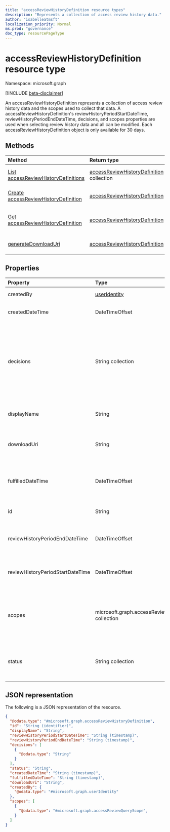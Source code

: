 ```yaml
---
title: "accessReviewHistoryDefinition resource types"
description: "Represents a collection of access review history data."
author: "isabelleatmsft"
localization_priority: Normal
ms.prod: "governance"
doc_type: resourcePageType
---
```


# accessReviewHistoryDefinition resource type

Namespace: microsoft.graph

[!INCLUDE [beta-disclaimer](../../includes/beta-disclaimer.md)]

An accessReviewHistoryDefinition represents a collection of access review history data and the scopes used to collect that data. A accessReviewHistoryDefinition's reviewHistoryPeriodStartDateTime, reviewHistoryPeriodEndDateTime, decisions, and scopes properties are used when selecting review history data and all can be modified. Each accessReviewHistoryDefinition object is only available for 30 days.

## Methods
|Method|Return type|Description|
|:---|:---|:---|
|[List accessReviewHistoryDefinitions](../api/accessreviewhistorydefinition-list.md)|[accessReviewHistoryDefinition](accessreviewhistorydefinition.md) collection|Get a list of the [accessReviewHistoryDefinition](accessreviewhistorydefinition.md) objects and their properties.|
|[Create accessReviewHistoryDefinition](../api/accessreviewhistorydefinition-create.md)|[accessReviewHistoryDefinition](accessreviewhistorydefinition.md)|Create a new [accessReviewHistoryDefinition](accessreviewhistorydefinition.md) object.|
|[Get accessReviewHistoryDefinition](../api/accessreviewhistorydefinition-get.md)|[accessReviewHistoryDefinition](accessreviewhistorydefinition.md)|Read the properties and relationships of an [accessReviewHistoryDefinition](accessreviewhistorydefinition.md) object.|
|[generateDownloadUri](../api/accessreviewhistorydefinition-generatedownloaduri.md)|[accessReviewHistoryDefinition](accessreviewhistorydefinition.md)|Generates a uri which can be used to retrieve review history data.|

## Properties
|Property|Type|Description|
|:---|:---|:---|
|createdBy|[userIdentity](useridentity.md)| User who created this review history definition. |
|createdDateTime|DateTimeOffset|Timestamp when the access review definition was created.|
|decisions|String collection|Determines which review decisions will be included in the fetched review history data if specified. Optional on create. All decisions will be included by default if no decisions are provided on create. Possible values are: `approve`, `deny`, `dontKnow`, `notReviewed`, and `notNotified`.|
|displayName|String|Name for the access review history data collection. Required on create.|
|downloadUri|String|Uri which can be used to retrieve review history data. This URI will be active for 24 hours after being generated.|
|fulfilledDateTime|DateTimeOffset|Timestamp when all of the available data for this definition was collected. This will be set once this definition's status is set to `done`.|
|id|String|The assigned unique identifier of an access review history definition.|
|reviewHistoryPeriodEndDateTime|DateTimeOffset|Timestamp, reviews starting on or after this date will be included in the fetched history data. Required on create.|
|reviewHistoryPeriodStartDateTime|DateTimeOffset|Timestamp, reviews starting on or before this date will be included in the fetched history data. Required on create.|
|scopes|microsoft.graph.accessReviewQueryScope collection|Used to scope what reviews are included in the fetched history data. Fetches reviews whose scope matches with this provided scope. See [accessreviewqueryscope](accessreviewqueryscope.md). Required on create.|
|status|String collection|Represents the status of the review history data collection. Possible values are: `done`, `inprogress`, `error`, `requested`.|

## JSON representation
The following is a JSON representation of the resource.
<!-- {
  "blockType": "resource",
  "keyProperty": "id",
  "@odata.type": "microsoft.graph.accessReviewHistoryDefinition",
  "baseType": "microsoft.graph.entity",
  "openType": false
}
-->
``` json
{
  "@odata.type": "#microsoft.graph.accessReviewHistoryDefinition",
  "id": "String (identifier)",
  "displayName": "String",
  "reviewHistoryPeriodStartDateTime": "String (timestamp)",
  "reviewHistoryPeriodEndDateTime": "String (timestamp)",
  "decisions": [
    {
      "@odata.type": "String"
    }
  ],
  "status": "String",
  "createdDateTime": "String (timestamp)",
  "fulfilledDateTime": "String (timestamp)",
  "downloadUri": "String",
  "createdBy": {
    "@odata.type": "#microsoft.graph.userIdentity"
  },
  "scopes": [
    {
      "@odata.type": "#microsoft.graph.accessReviewQueryScope",
    }
  ]
}
```
